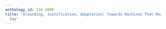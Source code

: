 ```yaml
---
anthology_id: Z16-3008
title: 'Grounding, Justification, Adaptation: Towards Machines That Mean What They
  Say'
---
```

